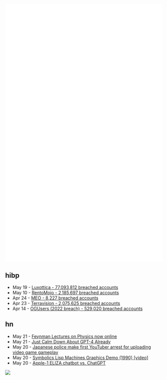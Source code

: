 ![Metrics](https://raw.githubusercontent.com/phixion/phixion/master/metrics.svg)

## hibp

<!--
for https://github.com/phixion/phixion/blob/main/.github/workflows/feeds.yml
-->
<!--START_SECTION:haveibeenpwnd-->
- May 19 - [Luxottica - 77,093,812 breached accounts](https://haveibeenpwned.com/PwnedWebsites#Luxottica)
- May 10 - [RentoMojo - 2,185,697 breached accounts](https://haveibeenpwned.com/PwnedWebsites#RentoMojo)
- Apr 24 - [MEO - 8,227 breached accounts](https://haveibeenpwned.com/PwnedWebsites#MEO)
- Apr 23 - [Terravision - 2,075,625 breached accounts](https://haveibeenpwned.com/PwnedWebsites#Terravision)
- Apr 14 - [OGUsers (2022 breach) - 529,020 breached accounts](https://haveibeenpwned.com/PwnedWebsites#OGUsers2022)
<!--END_SECTION:haveibeenpwnd-->

## hn

<!--
for https://github.com/phixion/phixion/blob/main/.github/workflows/feeds.yml
-->
<!--START_SECTION:hn-->
- May 21 - [Feynman Lectures on Physics now online](https://www.feynmanlectures.caltech.edu/)
- May 21 - [Just Calm Down About GPT-4 Already](https://spectrum.ieee.org/gpt-4-calm-down)
- May 20 - [Japanese police make first YouTuber arrest for uploading video game gameplay](https://japantoday.com/category/crime/japanese-police-make-first-ever-youtuber-arrest-for-uploading-video-game-gameplay-videos)
- May 20 - [Symbolics Lisp Machines Graphics Demo (1990) [video]](https://www.youtube.com/watch?v=RQKlgza_HgE)
- May 20 - [Apple-1 ELIZA chatbot vs. ChatGPT](https://www.youtube.com/watch?v=1yZRNt25Wdo)
<!--END_SECTION:hn-->

<!--
for https://yhype.me
-->
![](https://hit.yhype.me/github/profile?user_id=13013670)
